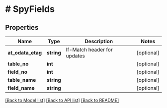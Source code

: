 # # SpyFields

## Properties

Name | Type | Description | Notes
------------ | ------------- | ------------- | -------------
**at_odata_etag** | **string** | If-Match header for updates | [optional]
**table_no** | **int** |  | [optional]
**field_no** | **int** |  | [optional]
**table_name** | **string** |  | [optional]
**field_name** | **string** |  | [optional]

[[Back to Model list]](../../README.md#models) [[Back to API list]](../../README.md#endpoints) [[Back to README]](../../README.md)
